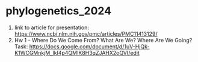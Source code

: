 # phylogenetics_2024

1. link to article for presentation: https://www.ncbi.nlm.nih.gov/pmc/articles/PMC11413129/
2. Hw 1 - Where Do We Come From? What Are We? Where Are We Going? Task: https://docs.google.com/document/d/1uV-HjQk-K1WCGMnkjM_lkI4p4QMIK8H3qZJAHX2oQVI/edit

